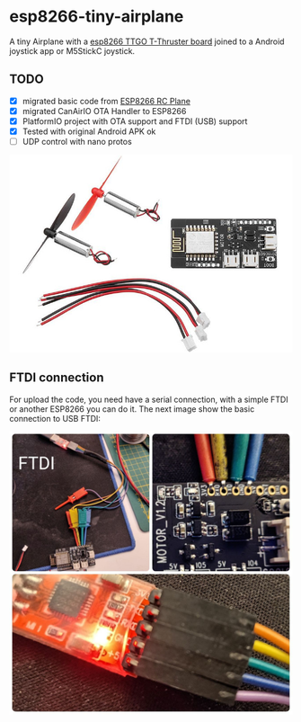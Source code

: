 # esp8266-tiny-airplane

A tiny Airplane with a [esp8266 TTGO T-Thruster board](https://www.aliexpress.com/item/32886527246.html) joined to a Android joystick app or M5StickC joystick.

## TODO

- [x] migrated basic code from [ESP8266 RC Plane](https://www.instructables.com/WIFI-CONTROLLED-RC-PLANE/)
- [x] migrated CanAirIO OTA Handler to ESP8266
- [x] PlatformIO project with OTA support and FTDI (USB) support
- [x] Tested with original Android APK ok
- [ ] UDP control with nano protos 

![TTGO_T_Thruster_ESP8266_board](images/TTGO_T_Thrusted_ESP8266.jpeg)

## FTDI connection

For upload the code, you need have a serial connection, with a simple FTDI or another ESP8266 you can do it. The next image show the basic connection to USB FTDI:

![TTGO_T_Thruster_ESP8266_board](images/esp8266_to_FTDI.jpg)




